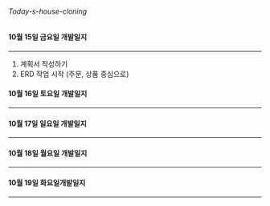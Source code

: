 ###### Today-s-house-cloning

#### 10월 15일 금요일 개발일지
------
1. 계획서 작성하기
2. ERD 작업 시작 (주문, 상품 중심으로)


#### 10월 16일 토요일 개발일지
------




#### 10월 17일 일요일 개발일지
------



#### 10월 18일 월요일 개발일지
------



#### 10월 19일 화요일개발일지
------

